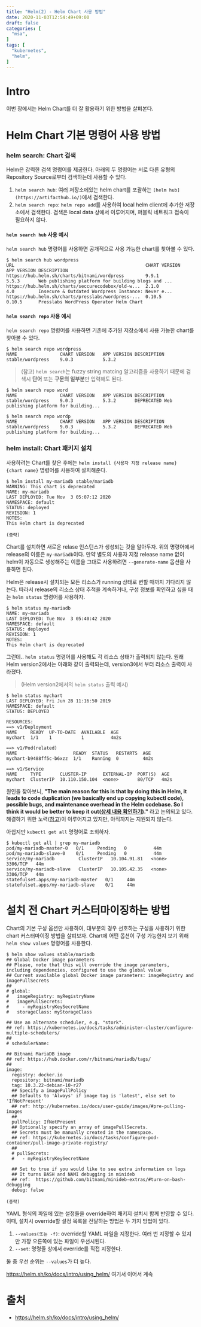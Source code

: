 ```yaml
---
title: "Helm(2) - Helm Chart 사용 방법"
date: 2020-11-03T12:54:49+09:00
draft: false
categories: [  
  "msa",
]
tags: [
  "kubernetes",
  "helm",
]
---
```


# Intro
이번 장에서는 Helm Chart를 더 잘 활용하기 위한 방법을 살펴본다.

# Helm Chart 기본 명령어 사용 방법

### helm search: Chart 검색
Helm은 강력한 검색 명령어를 제공한다. 아래의 두 명령어는 서로 다른 유형의 Repository Source로부터 검색하는데 사용할 수 있다.

1. `helm search hub`: 여러 저장소에있는 helm chart를 포괄하는 `[helm hub](https://artifacthub.io/)`에서 검색한다.
2. `helm search repo`: `helm repo add`를 사용하여 local helm client에 추가한 저장소에서 검색한다. 검색은 local data 상에서 이루어지며, 퍼블릭 네트워크 접속이 필요하지 않다.

#### `helm search hub` 사용 예시
`helm search hub` 명령어를 사용하면 공개적으로 사용 가능한 chart를 찾아볼 수 있다.
```
$ helm search hub wordpress
URL                                               	CHART VERSION	APP VERSION	DESCRIPTION
https://hub.helm.sh/charts/bitnami/wordpress      	9.9.1        	5.5.3      	Web publishing platform for building blogs and ...
https://hub.helm.sh/charts/seccurecodebox/old-w...	2.1.0        	4.0        	Insecure & Outdated Wordpress Instance: Never e...
https://hub.helm.sh/charts/presslabs/wordpress-...	0.10.5       	0.10.5     	Presslabs WordPress Operator Helm Chart
```

#### `helm search repo` 사용 예시
`helm search repo` 명령어를 사용하면 기존에 추가된 저장소에서 사용 가능한 chart를 찾아볼 수 있다.
```
$ helm search repo wordpress
NAME            	CHART VERSION	APP VERSION	DESCRIPTION
stable/wordpress	9.0.3        	5.3.2
```

> (참고) `helm search`는 fuzzy string matcing 알고리즘을 사용하기 때문에 검색시 **단어** 또는 **구문의 일부분**만 입력해도 된다.
```
$ helm search repo word
NAME            	CHART VERSION	APP VERSION	DESCRIPTION
stable/wordpress	9.0.3        	5.3.2      	DEPRECATED Web publishing platform for building...

$ helm search repo wordp
NAME            	CHART VERSION	APP VERSION	DESCRIPTION
stable/wordpress	9.0.3        	5.3.2      	DEPRECATED Web publishing platform for building...
```

### helm install: Chart 패키지 설치
사용하려는 Chart를 찾은 후에는 `helm install {사용자 지정 release name} {chart name}` 명령어를 사용하여 설치해준다. 
```
$ helm install my-mariadb stable/mariadb
WARNING: This chart is deprecated
NAME: my-mariadb
LAST DEPLOYED: Tue Nov  3 05:07:12 2020
NAMESPACE: default
STATUS: deployed
REVISION: 1
NOTES:
This Helm chart is deprecated

(중략)
```

Chart를 설치하면 새로운 relase 인스턴스가 생성되는 것을 알아두자. 위의 명령어에서 release의 이름은 `my-mariadb`이다. 만약 별도의 사용자 지정 release name 없이 helm이 자동으로 생성해주는 이름을 그대로 사용하려면 `--generate-name` 옵션을 사용하면 된다.

Helm은 release시 설치되는 모든 리소스가 running 상태로 변할 때까지 기다리지 않는다. 따라서 release의 리소스 상태 추척을 계속하거나, 구성 정보를 확인하고 싶을 때는 `helm status` 명령어를 사용하자.
```
$ helm status my-mariadb
NAME: my-mariadb
LAST DEPLOYED: Tue Nov  3 05:40:42 2020
NAMESPACE: default
STATUS: deployed
REVISION: 1
NOTES:
This Helm chart is deprecated
```
그런데.. `helm status` 명령어를 사용해도 각 리소스 상태가 출력되지 않는다. 원래 Helm version2에서는 아래와 같이 출력되는데, version3에서 부터 리소스 출력이 사라졌다.
> (Helm version2에서의 `helm status` 출력 예시)
```
$ helm status mychart
LAST DEPLOYED: Fri Jun 28 11:16:50 2019
NAMESPACE: default
STATUS: DEPLOYED

RESOURCES:
==> v1/Deployment
NAME     READY  UP-TO-DATE  AVAILABLE  AGE
mychart  1/1    1           1          4m2s

==> v1/Pod(related)
NAME                     READY  STATUS   RESTARTS  AGE
mychart-b9488ff5c-b6xzz  1/1    Running  0         4m2s

==> v1/Service
NAME     TYPE       CLUSTER-IP      EXTERNAL-IP  PORT(S)  AGE
mychart  ClusterIP  10.110.150.104  <none>       80/TCP   4m2s
```

원인을 찾아보니, **"The main reason for this is that by doing this in Helm, it leads to code duplication (we basically end up copying kubectl code), possible bugs, and maintenance overhead in the Helm codebase. So I think it would be better to keep it out([상세 내용 확인하기](https://github.com/helm/helm/issues/5952))."** 라고 논의되고 있다. 해결하기 위한 노력([참고](https://github.com/helm/helm/pull/7728))이 이루어지고 있지만, 아직까지는 지원되지 않는다.

아쉽지만 `kubectl get all` 명령어로 조회하자.
```
$ kubectl get all | grep my-mariadb
pod/my-mariadb-master-0   0/1     Pending   0          44m
pod/my-mariadb-slave-0    0/1     Pending   0          44m
service/my-mariadb         ClusterIP   10.104.91.81   <none>        3306/TCP   44m
service/my-mariadb-slave   ClusterIP   10.105.42.35   <none>        3306/TCP   44m
statefulset.apps/my-mariadb-master   0/1     44m
statefulset.apps/my-mariadb-slave    0/1     44m
```

# 설치 전 Chart 커스터마이징하는 방법
Chart의 기본 구성 옵션만 사용하여, 대부분의 경우 선호하는 구성을 사용하기 위한 chart 커스터마이징 방법을 살펴보자.
Chart에 어떤 옵션이 구성 가능한지 보기 위해 `helm show values` 명령어를 사용한다.

```
$ helm show values stable/mariadb
## Global Docker image parameters
## Please, note that this will override the image parameters, including dependencies, configured to use the global value
## Current available global Docker image parameters: imageRegistry and imagePullSecrets
##
# global:
#   imageRegistry: myRegistryName
#   imagePullSecrets:
#     - myRegistryKeySecretName
#   storageClass: myStorageClass

## Use an alternate scheduler, e.g. "stork".
## ref: https://kubernetes.io/docs/tasks/administer-cluster/configure-multiple-schedulers/
##
# schedulerName:

## Bitnami MariaDB image
## ref: https://hub.docker.com/r/bitnami/mariadb/tags/
##
image:
  registry: docker.io
  repository: bitnami/mariadb
  tag: 10.3.22-debian-10-r27
  ## Specify a imagePullPolicy
  ## Defaults to 'Always' if image tag is 'latest', else set to 'IfNotPresent'
  ## ref: http://kubernetes.io/docs/user-guide/images/#pre-pulling-images
  ##
  pullPolicy: IfNotPresent
  ## Optionally specify an array of imagePullSecrets.
  ## Secrets must be manually created in the namespace.
  ## ref: https://kubernetes.io/docs/tasks/configure-pod-container/pull-image-private-registry/
  ##
  # pullSecrets:
  #   - myRegistryKeySecretName

  ## Set to true if you would like to see extra information on logs
  ## It turns BASH and NAMI debugging in minideb
  ## ref:  https://github.com/bitnami/minideb-extras/#turn-on-bash-debugging
  debug: false

(중략)

```

YAML 형식의 파일에 있는 설정들을 override하여 패키지 설치시 함께 반영할 수 있다. 이때, 설치시 override할 설정 목록을 전달하는 방법은 두 가지 방법이 있다.  
1. `--values(또는 -f)`: override할 YAML 파일을 지정한다. 여러 번 지정할 수 있지만 가장 오른쪽에 있는 파일이 우선시된다.
2. `--set`: 명령줄 상에서 override를 직접 지정한다.

둘 중 우선 순위는 `--values`가 더 높다.

https://helm.sh/ko/docs/intro/using_helm/ 여기서 이어서 계속




# 출처
* https://helm.sh/ko/docs/intro/using_helm/